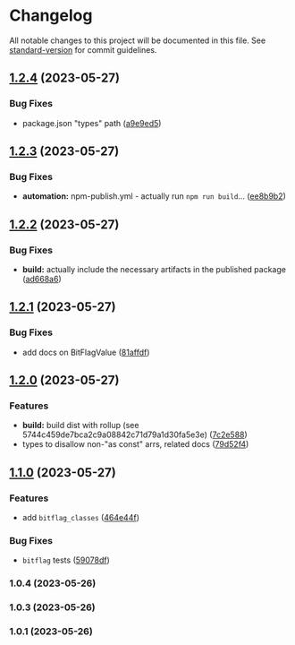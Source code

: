 # Changelog

All notable changes to this project will be documented in this file. See [standard-version](https://github.com/conventional-changelog/standard-version) for commit guidelines.

## [1.2.4](https://github.com/John-Paul-R/bitflags-ts/compare/bitflags-ts-v1.2.3...bitflags-ts-v1.2.4) (2023-05-27)


### Bug Fixes

* package.json "types" path ([a9e9ed5](https://github.com/John-Paul-R/bitflags-ts/commit/a9e9ed573c89ed7100f98682f6621d6f2f98ee2a))

## [1.2.3](https://github.com/John-Paul-R/bitflags-ts/compare/bitflags-ts-v1.2.2...bitflags-ts-v1.2.3) (2023-05-27)


### Bug Fixes

* **automation:** npm-publish.yml - actually run `npm run build`... ([ee8b9b2](https://github.com/John-Paul-R/bitflags-ts/commit/ee8b9b24739625f250768423ad06e19d1ae10277))

## [1.2.2](https://github.com/John-Paul-R/bitflags-ts/compare/bitflags-ts-v1.2.1...bitflags-ts-v1.2.2) (2023-05-27)


### Bug Fixes

* **build:** actually include the necessary artifacts in the published package ([ad668a6](https://github.com/John-Paul-R/bitflags-ts/commit/ad668a6fcae81c5ddc8ec32ad512ba8a02cd4bd6))

## [1.2.1](https://github.com/John-Paul-R/bitflags-ts/compare/bitflags-ts-v1.2.0...bitflags-ts-v1.2.1) (2023-05-27)


### Bug Fixes

* add docs on BitFlagValue ([81affdf](https://github.com/John-Paul-R/bitflags-ts/commit/81affdf30f235b2cec2aaf171fa81b77ed31dcab))

## [1.2.0](https://github.com/John-Paul-R/bitflags-ts/compare/bitflags-ts-v1.1.0...bitflags-ts-v1.2.0) (2023-05-27)


### Features

* **build:** build dist with rollup (see 5744c459de7bca2c9a08842c71d79a1d30fa5e3e) ([7c2e588](https://github.com/John-Paul-R/bitflags-ts/commit/7c2e588e573016699ce65649200934c15a28ba97))
* types to disallow non-"as const" arrs, related docs ([79d52f4](https://github.com/John-Paul-R/bitflags-ts/commit/79d52f4179491a8512dc9e052865e304f2079e5c))

## [1.1.0](https://github.com/John-Paul-R/bitflags-ts/compare/bitflags-ts-v1.0.4...bitflags-ts-v1.1.0) (2023-05-27)


### Features

* add `bitflag_classes` ([464e44f](https://github.com/John-Paul-R/bitflags-ts/commit/464e44fce00b5195793db0736fe01799bb56c09c))


### Bug Fixes

* `bitflag` tests ([59078df](https://github.com/John-Paul-R/bitflags-ts/commit/59078df5a29691b9d00ed052679e96e6f5679e06))

### 1.0.4 (2023-05-26)

### 1.0.3 (2023-05-26)

### 1.0.1 (2023-05-26)
